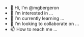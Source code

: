 - 👋 Hi, I’m @mgbergeron
- 👀 I’m interested in ...
- 🌱 I’m currently learning ...
- 💞️ I’m looking to collaborate on ...
- 📫 How to reach me ...

<!---
mgbergeron/mgbergeron is a ✨ special ✨ repository because its `README.md` (this file) appears on your GitHub profile.
You can click the Preview link to take a look at your changes.
--->
